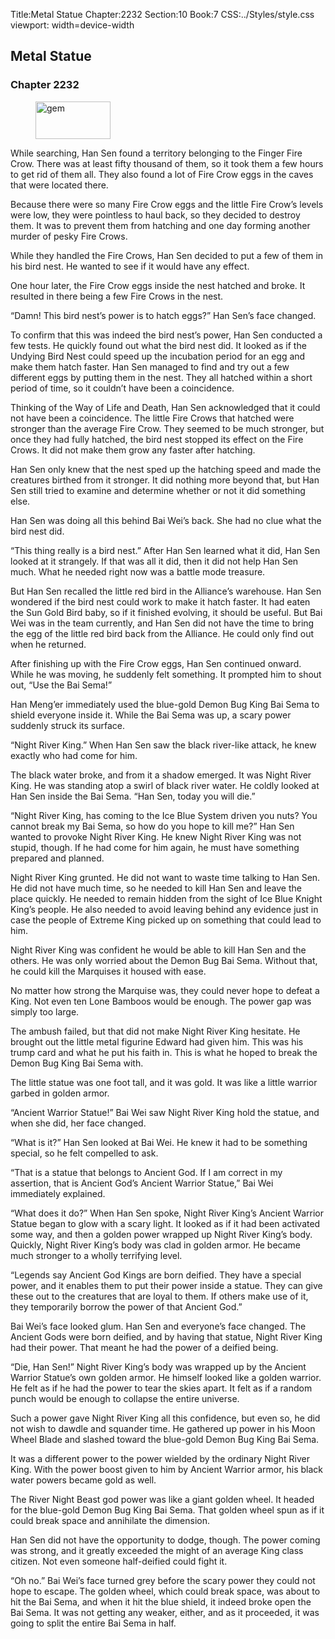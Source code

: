 Title:Metal Statue 
Chapter:2232 
Section:10 
Book:7 
CSS:../Styles/style.css 
viewport: width=device-width
  
## Metal Statue
### Chapter 2232
  
<figure>
	<img src="../Images/gem.gif" alt="gem" id="gem" width="120" height="60" />
</figure>
  

  
While searching, Han Sen found a territory belonging to the Finger Fire Crow. There was at least fifty thousand of them, so it took them a few hours to get rid of them all. They also found a lot of Fire Crow eggs in the caves that were located there.

Because there were so many Fire Crow eggs and the little Fire Crow’s levels were low, they were pointless to haul back, so they decided to destroy them. It was to prevent them from hatching and one day forming another murder of pesky Fire Crows.

While they handled the Fire Crows, Han Sen decided to put a few of them in his bird nest. He wanted to see if it would have any effect.

One hour later, the Fire Crow eggs inside the nest hatched and broke. It resulted in there being a few Fire Crows in the nest.

“Damn! This bird nest’s power is to hatch eggs?” Han Sen’s face changed.

To confirm that this was indeed the bird nest’s power, Han Sen conducted a few tests. He quickly found out what the bird nest did. It looked as if the Undying Bird Nest could speed up the incubation period for an egg and make them hatch faster. Han Sen managed to find and try out a few different eggs by putting them in the nest. They all hatched within a short period of time, so it couldn’t have been a coincidence.

Thinking of the Way of Life and Death, Han Sen acknowledged that it could not have been a coincidence. The little Fire Crows that hatched were stronger than the average Fire Crow. They seemed to be much stronger, but once they had fully hatched, the bird nest stopped its effect on the Fire Crows. It did not make them grow any faster after hatching.

Han Sen only knew that the nest sped up the hatching speed and made the creatures birthed from it stronger. It did nothing more beyond that, but Han Sen still tried to examine and determine whether or not it did something else.

Han Sen was doing all this behind Bai Wei’s back. She had no clue what the bird nest did.

“This thing really is a bird nest.” After Han Sen learned what it did, Han Sen looked at it strangely. If that was all it did, then it did not help Han Sen much. What he needed right now was a battle mode treasure.

But Han Sen recalled the little red bird in the Alliance’s warehouse. Han Sen wondered if the bird nest could work to make it hatch faster. It had eaten the Sun Gold Bird baby, so if it finished evolving, it should be useful. But Bai Wei was in the team currently, and Han Sen did not have the time to bring the egg of the little red bird back from the Alliance. He could only find out when he returned.

After finishing up with the Fire Crow eggs, Han Sen continued onward. While he was moving, he suddenly felt something. It prompted him to shout out, “Use the Bai Sema!”

Han Meng’er immediately used the blue-gold Demon Bug King Bai Sema to shield everyone inside it. While the Bai Sema was up, a scary power suddenly struck its surface.

“Night River King.” When Han Sen saw the black river-like attack, he knew exactly who had come for him.

The black water broke, and from it a shadow emerged. It was Night River King. He was standing atop a swirl of black river water. He coldly looked at Han Sen inside the Bai Sema. “Han Sen, today you will die.”

“Night River King, has coming to the Ice Blue System driven you nuts? You cannot break my Bai Sema, so how do you hope to kill me?” Han Sen wanted to provoke Night River King. He knew Night River King was not stupid, though. If he had come for him again, he must have something prepared and planned.

Night River King grunted. He did not want to waste time talking to Han Sen. He did not have much time, so he needed to kill Han Sen and leave the place quickly. He needed to remain hidden from the sight of Ice Blue Knight King’s people. He also needed to avoid leaving behind any evidence just in case the people of Extreme King picked up on something that could lead to him.

Night River King was confident he would be able to kill Han Sen and the others. He was only worried about the Demon Bug Bai Sema. Without that, he could kill the Marquises it housed with ease.

No matter how strong the Marquise was, they could never hope to defeat a King. Not even ten Lone Bamboos would be enough. The power gap was simply too large.

The ambush failed, but that did not make Night River King hesitate. He brought out the little metal figurine Edward had given him. This was his trump card and what he put his faith in. This is what he hoped to break the Demon Bug King Bai Sema with.

The little statue was one foot tall, and it was gold. It was like a little warrior garbed in golden armor.

“Ancient Warrior Statue!” Bai Wei saw Night River King hold the statue, and when she did, her face changed.

“What is it?” Han Sen looked at Bai Wei. He knew it had to be something special, so he felt compelled to ask.

“That is a statue that belongs to Ancient God. If I am correct in my assertion, that is Ancient God’s Ancient Warrior Statue,” Bai Wei immediately explained.

“What does it do?” When Han Sen spoke, Night River King’s Ancient Warrior Statue began to glow with a scary light. It looked as if it had been activated some way, and then a golden power wrapped up Night River King’s body. Quickly, Night River King’s body was clad in golden armor. He became much stronger to a wholly terrifying level.

“Legends say Ancient God Kings are born deified. They have a special power, and it enables them to put their power inside a statue. They can give these out to the creatures that are loyal to them. If others make use of it, they temporarily borrow the power of that Ancient God.”

Bai Wei’s face looked glum. Han Sen and everyone’s face changed. The Ancient Gods were born deified, and by having that statue, Night River King had their power. That meant he had the power of a deified being.

“Die, Han Sen!” Night River King’s body was wrapped up by the Ancient Warrior Statue’s own golden armor. He himself looked like a golden warrior. He felt as if he had the power to tear the skies apart. It felt as if a random punch would be enough to collapse the entire universe.

Such a power gave Night River King all this confidence, but even so, he did not wish to dawdle and squander time. He gathered up power in his Moon Wheel Blade and slashed toward the blue-gold Demon Bug King Bai Sema.

It was a different power to the power wielded by the ordinary Night River King. With the power boost given to him by Ancient Warrior armor, his black water powers became gold as well.

The River Night Beast god power was like a giant golden wheel. It headed for the blue-gold Demon Bug King Bai Sema. That golden wheel spun as if it could break space and annihilate the dimension.

Han Sen did not have the opportunity to dodge, though. The power coming was strong, and it greatly exceeded the might of an average King class citizen. Not even someone half-deified could fight it.

“Oh no.” Bai Wei’s face turned grey before the scary power they could not hope to escape. The golden wheel, which could break space, was about to hit the Bai Sema, and when it hit the blue shield, it indeed broke open the Bai Sema. It was not getting any weaker, either, and as it proceeded, it was going to split the entire Bai Sema in half.